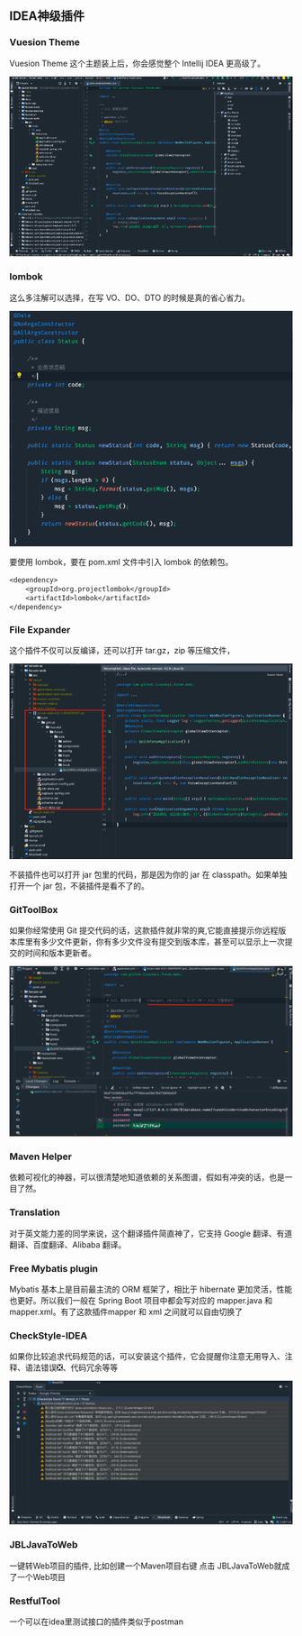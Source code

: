 ## IDEA神级插件

### Vuesion Theme

Vuesion Theme 这个主题装上后，你会感觉整个 Intellij IDEA 更高级了。

![image-20230424172923313](https://github.com/shmily0021/Blog-note-gitalk/blob/main/img/IDEA/idea01.png?raw=true)

### lombok

这么多注解可以选择，在写 VO、DO、DTO 的时候是真的省心省力。

![image-20230424173052160](https://github.com/shmily0021/Blog-note-gitalk/blob/main/img/IDEA/Idea02.png?raw=true)

要使用 lombok，要在 pom.xml 文件中引入 lombok 的依赖包。

```text
<dependency>
    <groupId>org.projectlombok</groupId>
    <artifactId>lombok</artifactId>
</dependency>
```

### File Expander

这个插件不仅可以反编译，还可以打开 tar.gz，zip 等压缩文件，

![image-20230424173331262](https://github.com/shmily0021/Blog-note-gitalk/blob/main/img/IDEA/idea3.png?raw=true)

不装插件也可以打开 jar 包里的代码，那是因为你的 jar 在 classpath。如果单独打开一个 jar 包，不装插件是看不了的。

### GitToolBox

如果你经常使用 Git 提交代码的话，这款插件就非常的爽,它能直接提示你远程版本库里有多少文件更新，你有多少文件没有提交到版本库，甚至可以显示上一次提交的时间和版本更新者。

![image-20230424173550954](https://github.com/shmily0021/Blog-note-gitalk/blob/main/img/IDEA/idea04.png?raw=true)

### Maven Helper

依赖可视化的神器，可以很清楚地知道依赖的关系图谱，假如有冲突的话，也是一目了然。

### Translation

对于英文能力差的同学来说，这个翻译插件简直神了，它支持 Google 翻译、有道翻译、百度翻译、Alibaba 翻译。

### Free Mybatis plugin

Mybatis 基本上是目前最主流的 ORM 框架了，相比于 hibernate 更加灵活，性能也更好。所以我们一般在 Spring Boot 项目中都会写对应的 mapper.java 和 mapper.xml。有了这款插件mapper 和 xml 之间就可以自由切换了

### CheckStyle-IDEA

如果你比较追求代码规范的话，可以安装这个插件，它会提醒你注意无用导入、注释、语法错误❎、代码冗余等等

![image-20230424173956472](https://github.com/shmily0021/Blog-note-gitalk/blob/main/img/IDEA/IDEA05.png?raw=true)

### JBLJavaToWeb

一键转Web项目的插件, 比如创建一个Maven项目右键 点击 JBLJavaToWeb就成了一个Web项目

### RestfulTool

一个可以在idea里测试接口的插件类似于postman